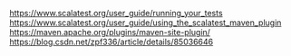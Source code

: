 https://www.scalatest.org/user_guide/running_your_tests
https://www.scalatest.org/user_guide/using_the_scalatest_maven_plugin
https://maven.apache.org/plugins/maven-site-plugin/
https://blog.csdn.net/zpf336/article/details/85036646
